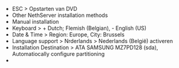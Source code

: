 * ESC > Opstarten van DVD
* Other NethServer installation methods
* Manual installation
* Keyboard > + Dutch; Flemish (Belgian), - English (US)
* Date & Time > Region: Europe, City: Brussels
* Language support > Nrderlands > Nederlands (België) activeren
* Installation Destination > ATA SAMSUNG MZ7PD128 (sda), Automatiocally configure partitioning
* 
